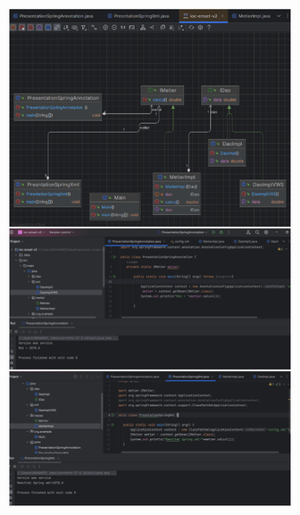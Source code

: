 <img src="Captures/Diagramms.PNG" />
<img src="Captures/presAnnotation.PNG" />
<img src="Captures/SpringXml.PNG" />